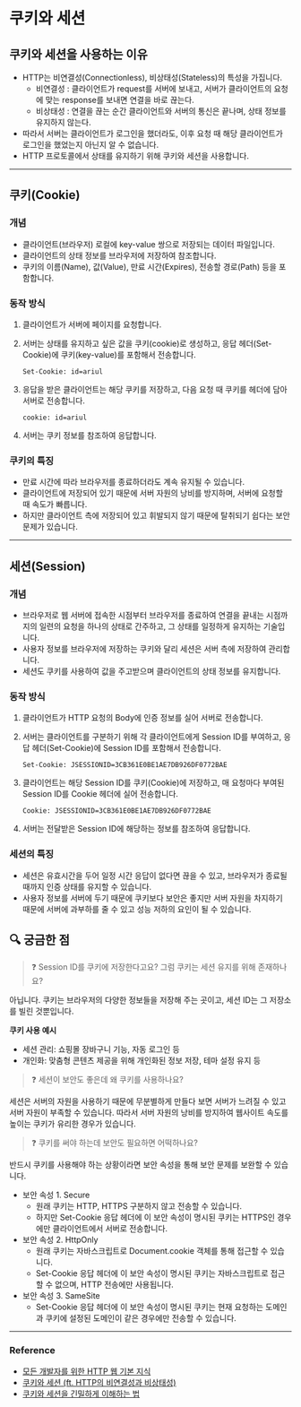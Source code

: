 # 쿠키와 세션

## 쿠키와 세션을 사용하는 이유

- HTTP는 비연결성(Connectionless), 비상태성(Stateless)의 특성을 가집니다.
  - 비연결성 : 클라이언트가 request를 서버에 보내고, 서버가 클라이언트의 요청에 맞는 response를 보내면 연결을 바로 끊는다.
  - 비상태성 : 연결을 끊는 순간 클라이언트와 서버의 통신은 끝나며, 상태 정보를 유지하지 않는다.
- 따라서 서버는 클라이언트가 로그인을 했더라도, 이후 요청 때 해당 클라이언트가 로그인을 했었는지 아닌지 알 수 없습니다.
- HTTP 프로토콜에서 상태를 유지하기 위해 쿠키와 세션을 사용합니다.
  
---

## 쿠키(Cookie)

### 개념

- 클라이언트(브라우저) 로컬에 key-value 쌍으로 저장되는 데이터 파일입니다.
- 클라이언트의 상태 정보를 브라우저에 저장하여 참조합니다.
- 쿠키의 이름(Name), 값(Value), 만료 시간(Expires), 전송할 경로(Path) 등을 포함합니다.


### 동작 방식

1. 클라이언트가 서버에 페이지를 요청합니다.
2. 서버는 상태를 유지하고 싶은 값을 쿠키(cookie)로 생성하고, 응답 헤더(Set-Cookie)에 쿠키(key-value)를 포함해서 전송합니다.

    ```
    Set-Cookie: id=ariul
    ```

3. 응답을 받은 클라이언트는 해당 쿠키를 저장하고, 다음 요청 때 쿠키를 헤더에 담아 서버로 전송합니다.

    ```
    cookie: id=ariul
    ```

4. 서버는 쿠키 정보를 참조하여 응답합니다.

### 쿠키의 특징

- 만료 시간에 따라 브라우저를 종료하더라도 계속 유지될 수 있습니다.
- 클라이언트에 저장되어 있기 때문에 서버 자원의 낭비를 방지하며, 서버에 요청할 때 속도가 빠릅니다.
- 하지만 클라이언트 측에 저장되어 있고 휘발되지 않기 때문에 탈취되기 쉽다는 보안 문제가 있습니다.

---

## 세션(Session)

### 개념

- 브라우저로 웹 서버에 접속한 시점부터 브라우저를 종료하여 연결을 끝내는 시점까지의 일련의 요청을 하나의 상태로 간주하고, 그 상태를 일정하게 유지하는 기술입니다.
- 사용자 정보를 브라우저에 저장하는 쿠키와 달리 세션은 서버 측에 저장하여 관리합니다.
- 세션도 쿠키를 사용하여 값을 주고받으며 클라이언트의 상태 정보를 유지합니다.

### 동작 방식

1. 클라이언트가 HTTP 요청의 Body에 인증 정보를 실어 서버로 전송합니다.
2. 서버는 클라이언트를 구분하기 위해 각 클라이언트에게 Session ID를 부여하고, 응답 헤더(Set-Cookie)에 Session ID를 포함해서 전송합니다.

    ```
    Set-Cookie: JSESSIONID=3CB361E0BE1AE7DB926DF0772BAE
    ```

3. 클라이언트는 해당 Session ID를 쿠키(Cookie)에 저장하고, 매 요청마다 부여된 Session ID를 Cookie 헤더에 실어 전송합니다.

    ```
    Cookie: JSESSIONID=3CB361E0BE1AE7DB926DF0772BAE
    ```

4. 서버는 전달받은 Session ID에 해당하는 정보를 참조하여 응답합니다.

### 세션의 특징

- 세션은 유효시간을 두어 일정 시간 응답이 없다면 끊을 수 있고, 브라우저가 종료될 때까지 인증 상태를 유지할 수 있습니다.
- 사용자 정보를 서버에 두기 때문에 쿠키보다 보안은 좋지만 서버 자원을 차지하기 때문에 서버에 과부하를 줄 수 있고 성능 저하의 요인이 될 수 있습니다.

## 🔍 궁금한 점

> ❓ Session ID를 쿠키에 저장한다고요? 그럼 쿠키는 세션 유지를 위해 존재하나요?

아닙니다. 쿠키는 브라우저의 다양한 정보들을 저장해 주는 곳이고, 세션 ID는 그 저장소를 빌린 것뿐입니다.

**쿠키 사용 예시**

- 세션 관리: 쇼핑몰 장바구니 기능, 자동 로그인 등
- 개인화: 맞춤형 콘텐츠 제공을 위해 개인화된 정보 저장, 테마 설정 유지 등

> ❓ 세션이 보안도 좋은데 왜 쿠키를 사용하나요?


세션은 서버의 자원을 사용하기 때문에 무분별하게 만들다 보면 서버가 느려질 수 있고 서버 자원이 부족할 수 있습니다. 따라서 서버 자원의 낭비를 방지하여 웹사이트 속도를 높이는 쿠키가 유리한 경우가 있습니다.

> ❓ 쿠키를 써야 하는데 보안도 필요하면 어떡하나요?

반드시 쿠키를 사용해야 하는 상황이라면 보안 속성을 통해 보안 문제를 보완할 수 있습니다.
- 보안 속성 1. Secure
    - 원래 쿠키는 HTTP, HTTPS 구분하지 않고 전송할 수 있습니다.
    - 하지만 Set-Cookie 응답 헤더에 이 보안 속성이 명시된 쿠키는 HTTPS인 경우에만 클라이언트에서 서버로 전송합니다.
- 보안 속성 2. HttpOnly
    - 원래 쿠키는 자바스크립트로 Document.cookie 객체를 통해 접근할 수 있습니다.
    - Set-Cookie 응답 헤더에 이 보안 속성이 명시된 쿠키는 자바스크립트로 접근할 수 없으며, HTTP 전송에만 사용됩니다.
- 보안 속성 3. SameSite
    - Set-Cookie 응답 헤더에 이 보안 속성이 명시된 쿠키는 현재 요청하는 도메인과 쿠키에 설정된 도메인이 같은 경우에만 전송할 수 있습니다.

---

### Reference

- [모든 개발자를 위한 HTTP 웹 기본 지식](https://www.inflearn.com/course/http-%EC%9B%B9-%EB%84%A4%ED%8A%B8%EC%9B%8C%ED%81%AC/dashboard)
- [쿠키와 세션 (ft. HTTP의 비연결성과 비상태성)](https://hudi.blog/cookie-and-session/)
- [쿠키와 세션을 긴밀하게 이해하는 법](https://velog.io/@ksi05503/%EC%BF%A0%ED%82%A4%EC%99%80-%EC%84%B8%EC%85%98%EC%9D%84-%EA%B8%B4%EB%B0%80%ED%95%98%EA%B2%8C-%EC%9D%B4%ED%95%B4%ED%95%98%EB%8A%94-%EB%B2%95)

